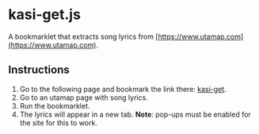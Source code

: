 # kasi-get.js
A bookmarklet that extracts song lyrics from [https://www.utamap.com](https://www.utamap.com).

## Instructions

1. Go to the following page and bookmark the link there: [kasi-get](https://ceva24.github.io/kasi-get.js/).
2. Go to an utamap page with song lyrics.
3. Run the bookmarklet.
4. The lyrics will appear in a new tab. **Note**: pop-ups must be enabled for the site for this to work.
